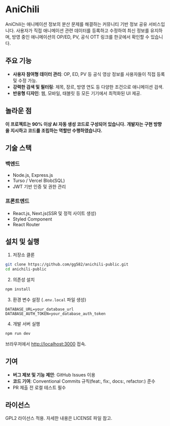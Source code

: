 # AniChili

AniChili는 애니메이션 정보의 분산 문제를 해결하는 커뮤니티 기반 정보 공유 서비스입니다. 사용자가 직접 애니메이션 관련 데이터를 등록하고 수정하여 최신 정보를 유지하며, 방영 중인 애니메이션의 OP/ED, PV, 공식 OTT 링크를 한곳에서 확인할 수 있습니다.

## 주요 기능

* **사용자 참여형 데이터 관리**: OP, ED, PV 등 공식 영상 정보를 사용자들이 직접 등록 및 수정 가능.
* **강력한 검색 및 필터링**: 제목, 장르, 방영 연도 등 다양한 조건으로 애니메이션 검색.
* **반응형 디자인**: 웹, 모바일, 태블릿 등 모든 기기에서 최적화된 UI 제공.

## 놀라운 점

**이 프로젝트는 90% 이상 AI 자동 생성 코드로 구성되어 있습니다.**
**개발자는 구현 방향을 지시하고 코드를 조립하는 역할만 수행하였습니다.**

## 기술 스택

### 백엔드

* Node.js, Express.js
* Turso / Vercel Blob(SQL)
* JWT 기반 인증 및 권한 관리

### 프론트엔드

* React.js, Next.js(SSR 및 정적 사이트 생성)
* Styled Component
* React Router

## 설치 및 실행

1. 저장소 클론

```bash
git clone https://github.com/gg582/anichili-public.git
cd anichili-public
```

2. 의존성 설치

```bash
npm install
```

3. 환경 변수 설정 (`.env.local` 파일 생성)

```env
DATABASE_URL=your_database_url
DATABASE_AUTH_TOKEN=your_database_auth_token
```

4. 개발 서버 실행

```bash
npm run dev
```

브라우저에서 [http://localhost:3000](http://localhost:3000) 접속.

## 기여

* **버그 제보 및 기능 제안**: GitHub Issues 이용
* **코드 기여**: Conventional Commits 규칙(feat:, fix:, docs:, refactor:) 준수
* PR 제출 전 로컬 테스트 필수

## 라이선스

GPL2 라이선스 적용. 자세한 내용은 LICENSE 파일 참고.
